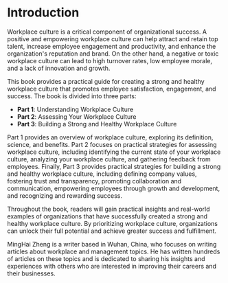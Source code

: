 # Introduction

Workplace culture is a critical component of organizational success. A positive and empowering workplace culture can help attract and retain top talent, increase employee engagement and productivity, and enhance the organization's reputation and brand. On the other hand, a negative or toxic workplace culture can lead to high turnover rates, low employee morale, and a lack of innovation and growth.

This book provides a practical guide for creating a strong and healthy workplace culture that promotes employee satisfaction, engagement, and success. The book is divided into three parts:

- **Part 1**: Understanding Workplace Culture
- **Part 2**: Assessing Your Workplace Culture
- **Part 3**: Building a Strong and Healthy Workplace Culture

Part 1 provides an overview of workplace culture, exploring its definition, science, and benefits. Part 2 focuses on practical strategies for assessing workplace culture, including identifying the current state of your workplace culture, analyzing your workplace culture, and gathering feedback from employees. Finally, Part 3 provides practical strategies for building a strong and healthy workplace culture, including defining company values, fostering trust and transparency, promoting collaboration and communication, empowering employees through growth and development, and recognizing and rewarding success.

Throughout the book, readers will gain practical insights and real-world examples of organizations that have successfully created a strong and healthy workplace culture. By prioritizing workplace culture, organizations can unlock their full potential and achieve greater success and fulfillment.

MingHai Zheng is a writer based in Wuhan, China, who focuses on writing articles about workplace and management topics. He has written hundreds of articles on these topics and is dedicated to sharing his insights and experiences with others who are interested in improving their careers and their businesses.
